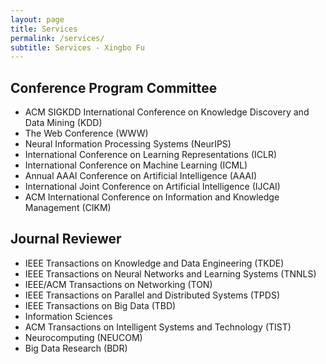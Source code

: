```yaml
---
layout: page
title: Services
permalink: /services/
subtitle: Services - Xingbo Fu
---
```

 
<h2>Conference Program Committee</h2>
<ul>
	<li>ACM SIGKDD International Conference on Knowledge Discovery and Data Mining (KDD)</li>
	<li>The Web Conference (WWW)</li>
	<li>Neural Information Processing Systems (NeurIPS)</li>
	<li>International Conference on Learning Representations (ICLR)</li>
	<li>International Conference on Machine Learning (ICML)</li>
	<li>Annual AAAI Conference on Artificial Intelligence (AAAI)</li>
	<li>International Joint Conference on Artificial Intelligence (IJCAI)</li>
	<li>ACM International Conference on Information and Knowledge Management (CIKM)</li>
</ul>

<h2>Journal Reviewer</h2>
<ul>
	<li>IEEE Transactions on Knowledge and Data Engineering (TKDE)</li>
	<li>IEEE Transactions on Neural Networks and Learning Systems (TNNLS)</li>
  	<li>IEEE/ACM Transactions on Networking (TON)</li>
  	<li>IEEE Transactions on Parallel and Distributed Systems (TPDS)</li>
	<li>IEEE Transactions on Big Data (TBD)</li>
	<li>Information Sciences</li>
	<li>ACM Transactions on Intelligent Systems and Technology (TIST)</li>
	<li>Neurocomputing (NEUCOM)</li>
  <li>Big Data Research (BDR)</li>
</ul>
